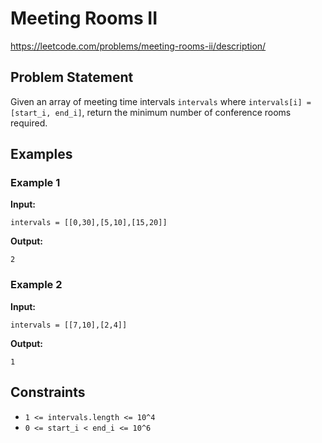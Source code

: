 # Meeting Rooms II
https://leetcode.com/problems/meeting-rooms-ii/description/
## Problem Statement

Given an array of meeting time intervals `intervals` where `intervals[i] = [start_i, end_i]`, return the minimum number of conference rooms required.

## Examples

### Example 1
**Input:**
```plaintext
intervals = [[0,30],[5,10],[15,20]]
```
**Output:**
```plaintext
2
```

### Example 2
**Input:**
```plaintext
intervals = [[7,10],[2,4]]
```
**Output:**
```plaintext
1
```

## Constraints

- `1 <= intervals.length <= 10^4`
- `0 <= start_i < end_i <= 10^6`

